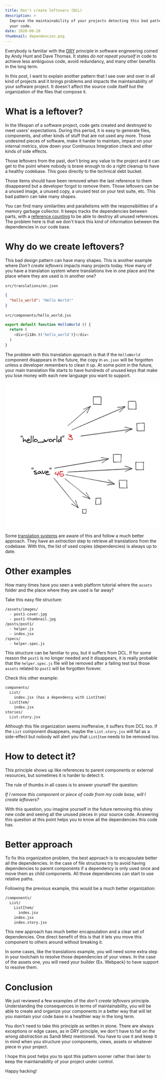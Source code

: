 ```yaml
---
title: Don't create leftovers (DCL)
description: >
  Improve the maintainability of your projects detecting this bad pattern in
  your code.
date: 2020-09-20
thumbnail: dependencies.png
---
```


Everybody is familiar with the
[DRY](https://en.wikipedia.org/wiki/Don%27t_repeat_yourself) principle in
software engineering coined by Andy Hunt and Dave Thomas. It states *do not
repeat yourself* in code to achieve less ambiguous code, avoid redundancy, and
many other benefits in the long term.

In this post, I want to explain another pattern that I see over and over in all
kind of projects and it brings problems and impacts the
maintainability of your software project. It doesn't affect the source code
itself but the organization of the files that compose it.

# What is a leftover?

In the lifespan of a software project, code gets created and destroyed to meet
users' expectations. During this period, it is easy to generate files,
components, and other kinds of stuff that are not used any more. Those
undesired pieces of software, make it harder to maintain, impact on your
internal metrics, slow down your Continuous Integration check and other kinds
of side effects.

Those leftovers from the past, don't bring any value to the project and it can
get to the point where nobody is brave enough to do a right cleanup to have a
healthy codebase. This goes directly to the technical debt bucket.

Those items should have been removed when the last reference to them
disappeared but a developer forgot to remove them. Those leftovers can be a
unused image, a unused copy, a unused test on your test suite, etc. This bad
pattern can take many shapes.

You can find many similarities and parallelisms with the responsibilities of a
memory garbage collector. It keeps tracks the dependencies between parts, with a
[reference counting](https://en.wikipedia.org/wiki/Reference_counting) to be
able to destroy all unused references. The problem here is that we don't track
this kind of information between the dependencies in our code base.

# Why do we create leftovers?

This bad design pattern can have many shapes. This is another example
where *Don't create leftovers* impacts many projects today. How many of you
have a translation system where translations live in one place and the place
where they are used is in another one?

`src/translations/en.json`
```json
{
  "hello_world": "Hello World!"
}
```

`src/components/hello_world.jsx`

```js
export default function HelloWorld () {
  return (
    <div>{i18n.t('hello_world')}</div>
  )
}
```

The problem with this translation approach is that if the `HelloWorld`
component disappears in the future, the copy in `en.json` will be forgotten unless
a developer remembers to clean it up. At some point in the future, your
main translation file starts to have hundreds of unused keys that make you lose
money with each new language you want to support.

![Example of translation dependencies](dependencies.png)

Some [translation systems](https://formatjs.io/docs/getting-started/message-extraction)
are aware of this and follow a much better approach. They have an *extraction*
step to retrieve all translations from the codebase. With this, the list of
used copies (dependencies) is always up to date.

# Other examples

How many times have you seen a web platform tutorial where the `assets` folder
and the place where they are used is far away?

Take this easy file structure:

```
/assets/images/
  - post1-cover.jpg
  - post1-thumbnail.jpg
/posts/post1/
  - helper.js
  - index.jsx
/specs/
  - helper.spec.js
```

This structure can be familiar to you, but it suffers from DCL. If for some
reason the `post1` is no longer needed and it disappears, it is really
probable that the `helper.spec.js` file will be removed after a failing test but
those `assets` related to `post1` will be forgotten forever.

Check this other example:

```
components/
  List/
    index.jsx (has a dependency with ListItem)
  ListItem/
    index.jsx
stories/
  List.story.jsx
```

Although this file organization seems inoffensive, it suffers from DCL too. If
the `List` component disappears, maybe the `List.story.jsx` will fail as a
side-effect but nobody will alert you that `ListItem` needs to
be removed too.

# How to detect it?

This principle shows up like references to parent components or external
resources, but sometimes it is harder to detect it.

The rule of thumbs in all cases is to answer yourself the question:

*If I remove this component or piece of code from my code base, will I create leftovers?*

With this question, you imagine yourself in the future removing this shiny new
code and seeing all the unused pieces in your source code. Answering this
question at this point helps you to know all the dependencies this code has.

# Better approach

To fix this organization problem, the best approach is to encapsulate better
all the dependencies. In the case of file structures try to avoid having
dependencies to parent components if a dependency is only used once and move
them as child components. All those dependencies can start to use relative
paths.

Following the previous example, this would be a much better organization:

```
/components/
  List/
    ListItem/
      index.jsx
    index.jsx
    index.story.jsx
```

This new approach has much better encapsulation and a clear set of
dependencies. One direct benefit of this is that it lets you move this component
to others around without breaking it.

In some cases, like the translations example, you will need some extra step in
your toolchain to resolve those dependencies of your views. In the case of the
assets one, you will need your builder (Ex. Webpack) to have support to resolve
them.

# Conclusion

We just reviewed a few examples of the *don't create leftovers* principle.
Understanding the consequences in terms of maintainability, you will be able to
create and organize your components in a better way that will let you
maintain your code base in a healthier way in the long term.

You don't need to take this principle as written in stone. There are always
exceptions or edge cases, as in DRY principle, we don't have to fall on *the
wrong abstraction* as Sandi Metz mentioned. You have to use it and keep it
in mind when you structure your components, views, assets or
whatever piece in your project.

I hope this post helps you to spot this pattern sooner rather than later to
keep the maintainability of your project under control.

Happy hacking!

